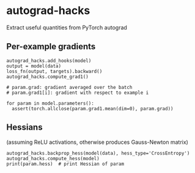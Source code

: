 # autograd-hacks

Extract useful quantities from PyTorch autograd

## Per-example gradients

```
autograd_hacks.add_hooks(model)
output = model(data)
loss_fn(output, targets).backward()
autograd_hacks.compute_grad1()

# param.grad: gradient averaged over the batch
# param.grad1[i]: gradient with respect to example i

for param in model.parameters():
  assert(torch.allclose(param.grad1.mean(dim=0), param.grad))
```


## Hessians
(assuming ReLU activations, otherwise produces Gauss-Newton matrix)

```
autograd_hacks.backprop_hess(model(data), hess_type='CrossEntropy')
autograd_hacks.compute_hess(model)
print(param.hess)  # print Hessian of param
```
